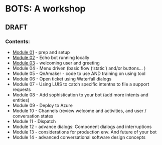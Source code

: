 # BOTS: A workshop
## DRAFT

### Contents:

* [Module 01](code/01.setup) - prep and setup
* [Module 02](code/02.echo_bot) - Echo bot running locally
* [Module 03](code/03.welcome_bot) - welcoming user and greeting 
* Module 04 - Menu driven (basic flow (‘static’) and/or buttons… )
* Module 05 - QnAmaker  - code to use AND training on using tool
* Module 06 - Open ticket using Waterfall dialogs 
* Module 07 - Using LUIS to catch specific intentns to file a support requests 
* Module 08 - Add sophistication to your bot (add more intents and entities) 
* Module 09 - Deploy to Azure 
* Module 10 - Channels (review welcome and activities, and user / conversation states
* Module 11 - Dispatch 
* Module 12 - advance dialogs: Component dialogs and interruptions 
* Module 13 - considerations for production env. And future of your bot 
* Module 14 - advanced conversational software design concepts
